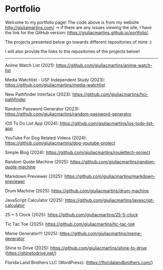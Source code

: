 # Portfolio

Welcome to my portfolio page! The code above is from my website http://giuliamartins.com/ -> if there are any issues viewing the site, I have the link for the GitHub version: https://giuliacmartins.github.io/portfolio/.

The projects presented below go towards different repositories of mine :)

I will also provide the links to the repositories of the projects below!

*****************************************************************************************************************************************************************************************

Anime Watch List (2021): https://github.com/giuliacmartins/anime-watch-list

Media Watchlist - USF Independent Study (2023): https://github.com/giuliacmartins/media-watchlist

New Pathfinder Interface (2023): https://github.com/giuliacmartins/hci-pathfinder

Random Password Generator (2023): https://github.com/giuliacmartins/random-password-generator

iOS To Do List App (2024): https://github.com/giuliacmartins/ios-todo-list-app

YouTube For Dog Related Videos (2024): https://github.com/giuliacmartins/dog-youtube-project

Simple Blog (2024): https://github.com/giuliacmartins/roulettech-project

Random Quote Machine (2025): https://github.com/giuliacmartins/random-quote-machine

Markdown Previewer (2025): https://github.com/giuliacmartins/markdown-previewer

Drum Machine (2025): https://github.com/giuliacmartins/drum-machine

JavaScript Calculator (2025): https://github.com/giuliacmartins/javascript-calculator

25 + 5 Clock (2025): https://github.com/giuliacmartins/25-5-clock

Tic Tac Toe (2025): https://github.com/giuliacmartins/tic-tac-toe

Meme Generator!!! (2025): https://github.com/giuliacmartins/meme-generator

Shine to Drive (2025): https://github.com/giuliacmartins/shine-to-drive (https://shinetodrive.net/)

Florida Land Brothers LLC (WordPress): (https://floridalandbrothers.com/)
